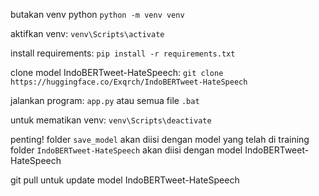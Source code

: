 <p>
butakan venv python
<code>python -m venv venv</code>
</p>

<p>
aktifkan venv:
<code>venv\Scripts\activate</code>
</p>

<p>
install requirements:
<code>pip install -r requirements.txt</code>
</p>

<p>
clone model IndoBERTweet-HateSpeech:
<code>git clone https://huggingface.co/Exqrch/IndoBERTweet-HateSpeech</code>
</p>

<p>
jalankan program:
<code>app.py</code>
atau
semua file <code>.bat</code>
</p>

<p>
untuk mematikan venv:
<code>venv\Scripts\deactivate</code>
</p>

<p>
penting!
folder <code>save_model</code> akan diisi dengan model yang telah di training
folder <code>IndoBERTweet-HateSpeech</code> akan diisi dengan model IndoBERTweet-HateSpeech
</p>

<p>
git pull
untuk update model IndoBERTweet-HateSpeech
</p>
